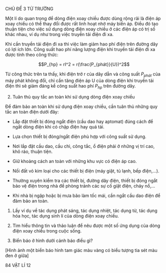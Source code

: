 CHỦ ĐỀ 3 TỪ TRƯỜNG

Một lí do quan trọng để dòng điện xoay chiều được dùng rộng rãi là điện áp xoay chiều có thể thay đổi được rất linh hoạt nhờ máy biến áp. Điều đó tạo thuận tiện cho việc sử dụng dòng điện xoay chiều ở các điện áp có trị số khác nhau, ví dụ như trong việc truyền tải điện đi xa.

Khi cần truyền tải điện đi xa thì việc làm giảm hao phí điện trên đường dây có lợi ích lớn. Công suất hao phí năng lượng điện khi truyền tải điện đi xa được tính theo công thức:

$$P_{hp} = rI^2 = r(\frac{P_{phát}}{U})^2$$

Từ công thức trên ta thấy, khi điện trở r của dây dẫn và công suất $P_{phát}$ của máy phát không đổi, chỉ cần tăng điện áp U của dòng điện khi truyền tải điện thì sẽ giảm đáng kể công suất hao phí $P_{hp}$ trên đường dây.

2. Tuân thủ quy tắc an toàn khi sử dụng dòng điện xoay chiều

Để đảm bảo an toàn khi sử dụng điện xoay chiều, cần tuân thủ những quy tắc an toàn điện dưới đây:

+ Lắp đặt thiết bị đóng ngắt điện (cầu dao hay aptomat) đúng cách để ngắt dòng điện khi có chập điện hay quá tải.

+ Lựa chọn thiết bị đóng/ngắt điện phù hợp với công suất sử dụng.

+ Nơi lắp đặt cầu dao, cầu chì, công tắc, ổ điện phải ở những vị trí cao, khô ráo, thuận tiện.

+ Giữ khoảng cách an toàn với những khu vực có điện áp cao.

+ Nối đất vỏ kim loại cho các thiết bị điện (máy giặt, tủ lạnh, bếp điện,...).

+ Thường xuyên kiểm tra các thiết bị, đường dây điện, thiết bị đóng ngắt bảo vệ điện trong nhà để phòng tránh các sự cố giật điện, cháy nổ,...

+ Khi nhà bị ngập hoặc bị mưa bão làm tốc mái, cần ngắt cầu dao điện để đảm bảo an toàn.

1. Lấy ví dụ về tác dụng phát sáng, tác dụng nhiệt, tác dụng từ, tác dụng hóa học, tác dụng sinh lí của dòng điện xoay chiều.

2. Tìm hiểu thông tin và thảo luận để nêu được một số ứng dụng của dòng điện xoay chiều trong cuộc sống.

3. Biển báo ở hình dưới cảnh báo điều gì?

[Hình ảnh một biển báo hình tam giác màu vàng có biểu tượng tia sét màu đen ở giữa]

84 VẬT LÍ 12